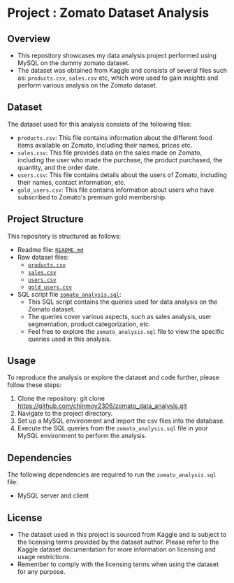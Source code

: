 # Project : Zomato Dataset Analysis
## Overview
-	This repository showcases my data analysis project performed using MySQL on the dummy zomato dataset. 
-	The dataset was obtained from Kaggle and consists of several files such as: `products.csv`, `sales.csv` etc, which were used to gain insights and perform various analysis on the Zomato dataset. 
## Dataset
The dataset used for this analysis consists of the following files:
-	`products.csv`: This file contains information about the different food items available on Zomato, including their names, prices etc.
-	`sales.csv`: This file provides data on the sales made on Zomato, including the user who made the purchase, the product purchased, the quantity, and the order date.
-	`users.csv`: This file contains details about the users of Zomato, including their names, contact information, etc.
-	`gold_users.csv`: This file contains information about users who have subscribed to Zomato's premium gold membership.
## Project Structure
This repository is structured as follows:
- Readme file: [`README.md`](https://github.com/chinmoy2306/zomato_data_analysis/blob/093541fe9dbfcc8e9b3823a7601134e172a4b397/README.md)
- Raw dataset files:
	- [`products.csv`](https://github.com/chinmoy2306/zomato_data_analysis/blob/093541fe9dbfcc8e9b3823a7601134e172a4b397/products.csv) 
	- [`sales.csv`](https://github.com/chinmoy2306/zomato_data_analysis/blob/093541fe9dbfcc8e9b3823a7601134e172a4b397/sales.csv)
	- [`users.csv`](https://github.com/chinmoy2306/zomato_data_analysis/blob/093541fe9dbfcc8e9b3823a7601134e172a4b397/users.csv) 
	- [`gold_users.csv`](https://github.com/chinmoy2306/zomato_data_analysis/blob/f643f754edf051d5c5303df7eb824cdbc95a5244/gold_users.csv)
- SQL script file [`zomato_analysis.sql`](https://github.com/chinmoy2306/zomato_data_analysis/blob/093541fe9dbfcc8e9b3823a7601134e172a4b397/zomato_analysis.sql): 
	- This SQL script contains the queries used for data analysis on the Zomato dataset.
	- The queries cover various aspects, such as sales analysis, user segmentation, product categorization, etc.
	- Feel free to explore the `zomato_analysis.sql` file to view the specific queries used in this analysis.
## Usage
To reproduce the analysis or explore the dataset and code further, please follow these steps:
1.	Clone the repository:
git clone https://github.com/chinmoy2306/zomato_data_analysis.git
2.	Navigate to the project directory.
3.	Set up a MySQL environment and import the csv files into the database.
4.	Execute the SQL queries from the `zomato_analysis.sql` file in your MySQL environment to perform the analysis.
## Dependencies
The following dependencies are required to run the `zomato_analysis.sql` file:
- MySQL server and client
## License
- The dataset used in this project is sourced from Kaggle and is subject to the licensing terms provided by the dataset author. Please refer to the Kaggle dataset documentation for more information on licensing and usage restrictions.
- Remember to comply with the licensing terms when using the dataset for any purpose.
